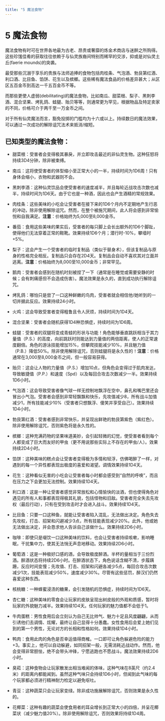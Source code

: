 ```yaml
---
title: "5 魔法食物"
---
```


# 5 魔法食物

魔法食物有时可在世界各地最为古老、昂贵或奢靡的炼金术商店与迷醉之所购得。这些珍馐佳肴的获取往往依赖于与仙灵族裔间特别而稀罕的交涉，抑或是对仙灵土丘(faerie mounds)的突袭。

最受那些沉溺于享乐的贵族与法师追捧的食物包括肉桂条、气泡酒、勃艮第红酒、利口酒、比目鱼、馅饼、花生以及槟榔。这些稀有魔法食品的价格差异甚大；从区区五百金币到高达一千五百金币不等。

而那些更使人虚弱(debilitating)的魔法食物，比如南瓜、甜菜根、梨子、黑刺李酒、混合坚果、烤乳鸽、蛙腿、贻贝等等，则通常更为罕见，根据物品及特定卖家的不同，价格可介于两千至一万金币之间。

对于所有仙灵魔法而言，豁免投掷的门槛均为十六或以上。持续数日的魔法效果，可以通过一次成功的解除诅咒法术来抵消/缩短。

## 已知类型的魔法食物：

- 甜菜根：受害者会变得极其暴戾，并立即攻击最近的非仙灵生物。这种狂怒将持续3D4分钟，除非被束缚。

- 南瓜：这将使受害者的体型缩小至正常大小的一半，持续时间为1D6周！只有身体会缩小，衣物和武器则不会。

- 黑刺李酒：这种仙灵饮品会使受害者的速度减半，并且每轮近战攻击次数也减半，持续时间为1D6天。由于它也是一种酒，因此也会产生酒精的常规效果。

- 肉桂条：这些美味的小吃会让受害者在接下来的1D6个月内不定期地产生行恶的冲动，除非使用解除诅咒。然而，在整个被施咒期间，此人将会感到非常愉悦和自我满足。**注意**：价格始终为5,000至8,000金币。

- 番茄：食用这些美味的果实后，受害者的每只脚上会长出额外的1D6个脚趾，使得他们无法穿着正常的鞋靴。效果持续1D6个月；潜行时-10%，攀墙时+5%。

- 梨子：这会产生一个受害者的临时复制品（类似于替身术），但该复制品与原身的性格完全相反。复制品只会存在2D4天。复制品会自动不喜欢其对立面并逃离。**注意**：价格始终为8,000至10,000金币；非常罕见。

- 鹅肉：受害者会感到在随机时刻被捏了一下（通常是在睡觉或需要安静的时候；会有刺痛感但不会造成伤害）。魔法效果是永久的，直到成功执行解除诅咒。

- 烤乳鸽：哪怕只是尝了一口这种鲜嫩的鸟肉，受害者就会相信他/她听到的一切并据此反应。效果持续24小时。

- 火鸡：这会导致受害者变得粗鲁且令人厌烦，持续时间为1D4天。

- 混合坚果：受害者会随机获得1D4种恐惧症，持续时间为1D6周。

- 蛙腿：受害者的双腿将变成青蛙的形状与功能！角色能够垂直跳跃相当于其力量值（P.S.）的高度，向前跳跃时则能达到力量值的两倍距离，使人的正常速度翻倍。角色的游泳技能增加15%，但攀爬技能减少10%，并且魅力值（P.B.）降低50%。除非使用解除诅咒，否则蛙腿将是永久性的！**注意**：价格通常在3,000至8,000金币之间，但一般容易获得。

- 贻贝：这会让人物的力量值（P.S.）增加10点，但角色会变得过于肌肉发达，导致敏捷值（P.P.）和速度（Spd）以及每回合攻击次数减少一半。效果持续1D6小时。

- 气泡酒：这会导致受害者像气球一样无控制地飘浮在空中，鼻孔和嘴巴里还会冒出小气泡。受害者会感到非常轻飘飘和快乐，先攻值减少8，所有战斗加值减少1，所有技能减少10%（受害者只想飘浮、傻笑并享受自己）。效果持续1D4小时。

- 勃艮第红酒：受害者感到非常快乐，并呈现出鲜艳的勃艮第紫色（紫红色）。除非使用解除诅咒，否则紫色将是永久性的。

- 槟榔：这种充满药物的坚果味道美妙，会引起轻微的幻觉，使受害者看到每个人都变成了巨大而友好的甲虫（更不用说那些实际上不存在的甲虫/人）。效果持续2D4小时。

- 馅饼：这种美味的糕点会让受害者变得极为多情和轻浮，仿佛喝醉了一样，对遇到的每一个异性都表现出极度的喜爱和渴望。调情效果持续1D4天。

- 花生：这种看似无害的小吃会让受害者每小时都会感受到“自然的呼唤”，而且在压力之下会更加无法控制。效果持续1D4天。

- 利口酒：这是一种让受害者感觉非常放松和心情愉快的淡酒，但也使得角色对遇见的所有人和事都表现得极其礼貌，包括怪物和旧敌。受害者完全失去先攻权（最后行动），只有在受到攻击时才会进入战斗。效果持续1D4天。

- 比目鱼：只要一口这种鱼，就能让受害者陷入混乱，无法做出决定。角色失去先攻权，打击、招架和闪避减少3点，所有技能表现减少20%。此外，他或她无法做出决定，并会恳求他人告诉自己该做什么。效果持续2D6小时。

- 咖啡：即使只是啜饮一口这种美味的饮料，也会让受害者持续咳嗽，影响睡眠，干扰集中力，使其无法悄无声息地移动。效果持续2D6小时。

- 葡萄酒：这是一种极好口感的酒，会导致极度醉酒。半杯的量相当于三份烈酒。醉酒状态将持续2D6小时。在醉酒状态下，角色说话含糊不清，步履蹒跚，反应时间变慢；先攻值、打击、招架和闪避各减少5点，每回合攻击次数减少1次，技能表现减少50%，速度减少30%。尽管有这些惩罚，醉汉们仍然喜爱这种东西。

- 核桃糖：一种蜂蜜浸渍的糖果，会引发随机的恐惧症，持续时间为1D6天。

- 杏仁糖：这种美味的零食会让玩家的皮肤呈现出树皮般的外观和质感，暂时将玩家的外貌魅力减半。效果持续1D4天。任何玩家的魅力值都不会低于1。

- 牛肉蛋糕：男性食用后会立刻认为自己无比帅气、魅力十足且风度翩翩，从而引诱他们去调情、炫耀，最终让自己显得十分愚蠢。女性食用后会爱上她们见到的第一个男性，无论对方的长相和性格如何。效果持续1D4小时。

- 鸭肉：食用此肉的角色是否幸运值得商榷。一口即可让角色躲避危险的能力+3。事实上，他可以自动躲避，如同招架一般，无需消耗近战动作。然而，他会变得非常胆怯，绝不会带头冲锋，宁愿逃跑也不愿战斗。魔法效果持续2D6小时。

- 臭菘：这种食物会让玩家散发出相当难闻的体味，这种气味在8英尺（约2.4米）的距离内都能闻到。虽然这种气味只会持续1D6小时，但闻到此气味的每个玩家都必须进行精神耐力检定以避免呕吐。

- 青豆：这种蔬菜只会让玩家变绿。除非成功施展解除诅咒，否则效果是永久性的。

- 花椰菜：这种有趣的蔬菜会使食用者的耳朵增长到正常大小的四倍，并呈花椰菜状（减少魅力值20%）。除非使用解除诅咒，否则效果将持续1D4周。
